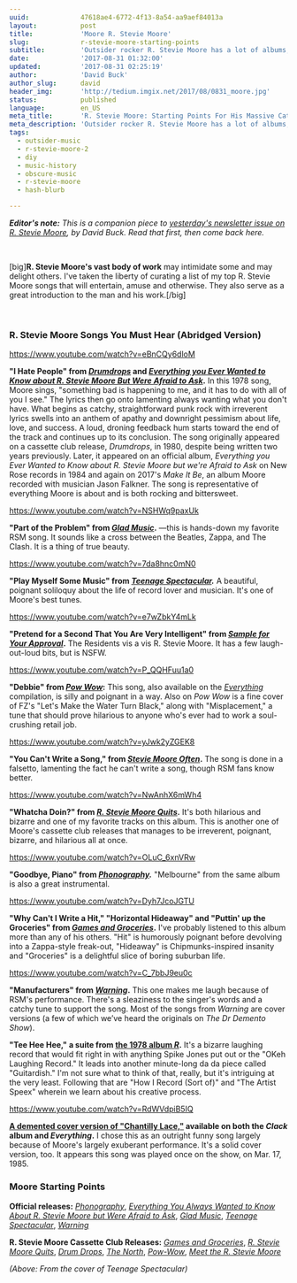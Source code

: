 ```yaml
---
uuid:             47618ae4-6772-4f13-8a54-aa9aef84013a
layout:           post
title:            'Moore R. Stevie Moore'
slug:             r-stevie-moore-starting-points
subtitle:         'Outsider rocker R. Stevie Moore has a lot of albums, new and old, and his collection is a bit daunting to dive into. This quick guide should help.'
date:             '2017-08-31 01:32:00'
updated:          '2017-08-31 02:25:19'
author:           'David Buck'
author_slug:      david
header_img:       'http://tedium.imgix.net/2017/08/0831_moore.jpg'
status:           published
language:         en_US
meta_title:       'R. Stevie Moore: Starting Points For His Massive Catalog'
meta_description: 'Outsider rocker R. Stevie Moore has a lot of albums, new and old, and his collection is a bit daunting to dive into. This quick guide should help.'
tags:
  - outsider-music
  - r-stevie-moore-2
  - diy
  - music-history
  - obscure-music
  - r-stevie-moore
  - hash-blurb

---
```


_**Editor's note:** This is a companion piece to [yesterday's newsletter issue on R. Stevie Moore](http://tedium.co/2017/08/29/r-stevie-moore-outsider-music-history/), by David Buck. Read that first, then come back here._

&nbsp;

[big]**R. Stevie Moore's vast body of work** may intimidate some and may delight others. I've taken the liberty of curating a list of my top R. Stevie Moore songs that will entertain, amuse and otherwise. They also serve as a great introduction to the man and his work.[/big]

&nbsp;

### R. Stevie Moore Songs You Must Hear (Abridged Version)

https://www.youtube.com/watch?v=eBnCQy6dloM

**"I Hate People" from [*Drumdrops*](https://rsteviemoore.bandcamp.com/album/drumdrops) and [*Everything you Ever Wanted to Know about R. Stevie Moore But Were Afraid to Ask*](https://rsteviemoore.bandcamp.com/album/everything-you-always-wanted-to-know-about-rsm-disc-1).** In this 1978 song, Moore sings, "something bad is happening to me, and it has to do with all of you I see." The lyrics then go onto lamenting always wanting what you don't have. What begins as catchy, straightforward punk rock with irreverent lyrics swells into an anthem of apathy and downright pessimism about life, love, and success. A loud, droning feedback hum starts toward the end of the track and continues up to its conclusion. The song originally appeared on a cassette club release, *Drumdrops*, in 1980, despite being written two years previously. Later, it appeared on an official album, *Everything you Ever Wanted to Know about R. Stevie Moore but we're Afraid to Ask* on New Rose records in 1984 and again on 2017's *Make It Be*, an album Moore recorded with musician Jason Falkner. The song is representative of everything Moore is about and is both rocking and bittersweet.

https://www.youtube.com/watch?v=NSHWq9paxUk

**"Part of the Problem" from [*Glad Music*](https://rsteviemoore.bandcamp.com/album/glad-music).** —this is hands-down my favorite RSM song. It sounds like a cross between the Beatles, Zappa, and The Clash. It is a thing of true beauty.

https://www.youtube.com/watch?v=7da8hnc0mN0

**"Play Myself Some Music" from *[Teenage Spectacular](https://rsteviemoore.bandcamp.com/album/teenage-spectacular).*** A beautiful, poignant soliloquy about the life of record lover and musician. It's one of Moore's best tunes.

https://www.youtube.com/watch?v=e7wZbkY4mLk

**"Pretend for a Second That You Are Very Intelligent" from [*Sample for Your Approval*](https://rsteviemoore.bandcamp.com/album/sample-for-approval).** The Residents vis a vis R. Stevie Moore. It has a few laugh-out-loud bits, but is NSFW.

https://www.youtube.com/watch?v=P_QQHFuu1a0

**"Debbie" from *[Pow Wow](https://rsteviemoore.bandcamp.com/album/pow-wow)*:** This song, also available on the *[Everything](https://rsteviemoore.bandcamp.com/album/everything-you-always-wanted-to-know-about-rsm-disc-2)* compilation, is silly and poignant in a way. Also on *Pow Wow* is a fine cover of FZ's "Let's Make the Water Turn Black," along with "Misplacement," a tune that should prove hilarious to anyone who's ever had to work a soul-crushing retail job.

https://www.youtube.com/watch?v=yJwk2yZGEK8

**"You Can't Write a Song," from [*Stevie Moore Often*](https://rsteviemoore.bandcamp.com/album/stevie-moore-often).** The song is done in a falsetto, lamenting the fact he can't write a song, though RSM fans know better.

https://www.youtube.com/watch?v=NwAnhX6mWh4

**"Whatcha Doin?" from *[R. Stevie Moore Quits](https://rsteviemoore.bandcamp.com/album/quits)*.** It's both hilarious and bizarre and one of my favorite tracks on this album. This is another one of Moore's cassette club releases that manages to be irreverent, poignant, bizarre, and hilarious all at once. 

https://www.youtube.com/watch?v=OLuC_6xnVRw

**"Goodbye, Piano" from *[Phonography](https://rsteviemoore.bandcamp.com/album/phonography).*** "Melbourne" from the same album is also a great instrumental. 

https://www.youtube.com/watch?v=Dyh7JcoJGTU

**"Why Can't I Write a Hit," "Horizontal Hideaway" and "Puttin' up the Groceries" from *[Games and Groceries](https://rsteviemoore.bandcamp.com/album/games-and-groceries)*.** I've probably listened to this album more than any of his others. "Hit" is humorously poignant before devolving into a Zappa-style freak-out, "Hideaway" is Chipmunks-inspired insanity and "Groceries" is a delightful slice of boring suburban life. 

https://www.youtube.com/watch?v=C_7bbJ9eu0c

**"Manufacturers" from *[Warning](https://rsteviemoore.bandcamp.com/album/warning-r-stevie-moore)*.** This one makes me laugh because of RSM's performance. There's a sleaziness to the singer's words and a catchy tune to support the song. Most of the songs from *Warning* are cover versions (a few of which we’ve heard the originals on *The Dr Demento Show*). 

**"Tee Hee Hee," a suite from [the 1978 album *R*](https://rsteviemoore.bandcamp.com/album/r).** It's a bizarre laughing record that would fit right in with anything Spike Jones put out or the "OKeh Laughing Record." It leads into another minute-long da da piece called "Guitardish." I'm not sure what to think of that, really, but it's intriguing at the very least. Following that are "How I Record (Sort of)" and "The Artist Speex" wherein we learn about his creative process.

https://www.youtube.com/watch?v=RdWVdpiB5IQ

**[A demented cover version of "Chantilly Lace,"](https://rsteviemoore.bandcamp.com/album/everything-you-always-wanted-to-know-about-rsm-disc-1) available on both the *Clack* album and *Everything*.** I chose this as an outright funny song largely because of Moore's largely exuberant performance. It's a solid cover version, too. It appears this song was played once on the show, on Mar. 17, 1985.

### Moore Starting Points

**Official releases:** [*Phonography*](http://), [*Everything You Always Wanted to Know About R. Stevie Moore but Were Afraid to Ask*](https://rsteviemoore.bandcamp.com/album/everything-you-always-wanted-to-know-about-rsm-disc-1), [*Glad Music*](https://rsteviemoore.bandcamp.com/album/glad-music), [*Teenage Spectacular*](https://rsteviemoore.bandcamp.com/album/teenage-spectacular), [*Warning*](https://rsteviemoore.bandcamp.com/album/warning-r-stevie-moore)

**R. Stevie Moore Cassette Club Releases:** [*Games and Groceries*](https://rsteviemoore.bandcamp.com/album/games-and-groceries), [*R. Stevie Moore Quits*](https://rsteviemoore.bandcamp.com/album/quits), [*Drum Drops*](https://rsteviemoore.bandcamp.com/album/drumdrops), [*The North*](https://rsteviemoore.bandcamp.com/album/the-north), [*Pow-Wow*](https://rsteviemoore.bandcamp.com/album/pow-wow), [*Meet the R. Stevie Moore*](https://rsteviemoore.bandcamp.com/album/meet-the-r-stevie-moore)

*(Above: From the cover of Teenage Spectacular)*
